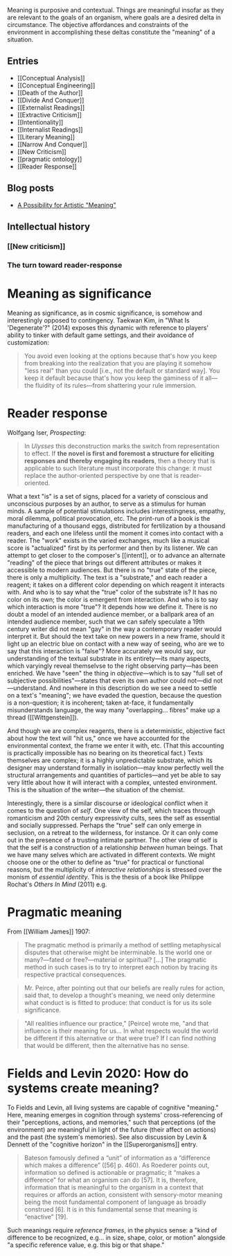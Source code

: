 Meaning is purposive and contextual. Things are meaningful insofar as they are relevant to the goals of an organism, where goals are a desired delta in circumstance. The objective affordances and constraints of the environment in accomplishing these deltas constitute the "meaning" of a situation.

## Entries
- [[Conceptual Analysis]]
- [[Conceptual Engineering]]
- [[Death of the Author]]
- [[Divide And Conquer]]
- [[Externalist Readings]]
- [[Extractive Criticism]]
- [[Intentionality]]
- [[Internalist Readings]]
- [[Literary Meaning]]
- [[Narrow And Conquer]]
- [[New Criticism]]
- [[pragmatic ontology]]
- [[Reader Response]]

## Blog posts
- [A Possibility for Artistic "Meaning"](https://suspendedreason.com/2017/08/17/a-possibility-for-artistic-meaning/)


## Intellectual history

### [[New criticism]]


### The turn toward reader-response





# Meaning as significance

Meaning as significance, as in cosmic significance, is somehow and interestingly opposed to contingency. Taekwan Kim, in "What Is 'Degenerate'?" (2014) exposes this dynamic with reference to players' ability to tinker with default game settings, and their avoidance of customization:

> You avoid even looking at the options because that's how you keep from breaking into the realization that you are playing it somehow "less real" than you could [i.e., not the default or standard way]. You keep it default because that's how you keep the gaminess of it all—the fluidity of its rules—from shattering your rule immersion.

# Reader response

Wolfgang Iser, _Prospecting_:

> In _Ulysses_ this deconstruction marks the switch from representation to effect. If __the novel is first and foremost a structure for eliciting responses and thereby engaging its readers__, then a theory that is applicable to such literature must incorporate this change: it must replace the author-oriented perspective by one that is reader-oriented.

What a text "is" is a set of signs, placed for a variety of conscious and unconscious purposes by an author, to serve as a stimulus for human minds. A sample of potential stimulations includes interestingness, empathy, moral dilemma, political provocation, etc. The print-run of a book is the manufacturing of a thousand eggs, distributed for fertilization by a thousand readers, and each one lifeless until the moment it comes into contact with a reader. The "work" exists in the varied exchanges, much like a musical score is "actualized" first by its performer and then by its listener. We can attempt to get closer to the composer's [[intent]], or to advance an alternate "reading" of the piece that brings out different attributes or makes it accessible to modern audiences. But there is no "true" state of the piece, there is only a multiplicity. The text is a "substrate," and each reader a reagent; it takes on a different color depending on which reagent it interacts with. And who is to say what the "true" color of the substrate is? It has no color on its own; the color is emergent from interaction. And who is to say which interaction is more "true"? It depends how we define it. There is no doubt a model of an intended audience member, or a ballpark area of an intended audience member, such that we can safely speculate a 19th century writer did not mean "gay" in the way a contemporary reader would interpret it. But should the text take on new powers in a new frame, should it light up an electric blue on contact with a new way of seeing, who are we to say that this interaction is "false"? More accurately we would say, our understanding of the textual substrate in its entirety—its many aspects, which varyingly reveal themselvse to the right observing party—has been enriched. We have "seen" the thing in _objective_—which is to say "full set of subjective possibilities"—states that even its own author could not—did not—understand. And nowhere in this description do we see a need to settle on a text's "meaning"; we have evaded the question, because the question is a non-question; it is incoherent; taken at-face, it fundamentally misunderstands language, the way many "overlapping... fibres" make up a thread ([[Wittgenstein]]).

And though we are complex reagents, there is a deterministic, objective fact about how the text will "hit us," once we have accounted for the environmental context, the frame we enter it with, etc. (That this accounting is practically impossible has no bearing on its theoretical fact.) Texts themselves are complex; it is a highly unpredictable substrate, which its designer may understand formally in isolation—may know perfectly well the structural arrangements and quantities of particles—and yet be able to say very little about how it will interact with a complex, untested environment. This is the situation of the writer—the situation of the chemist.

Interestingly, there is a similar discourse or ideological conflict when it comes to the question of _self_. One view of the self, which traces through romanticism and 20th century expressivity cults, sees the self as essential and socially suppressed. Perhaps the "true" self can only emerge in seclusion, on a retreat to the wilderness, for instance. Or it can only come out in the presence of a trusting intimate partner. The other view of self is that the self is a construction of a relationship _between_ human beings. That we have many selves which are activated in different contexts. We might choose one or the other to define as "true" for practical or functional reasons, but the multiplicity of _interactive relationships_ is stressed over the monism of _essential identity_. This is the thesis of a book like Philippe Rochat's _Others In Mind_ (2011) e.g.

# Pragmatic meaning

From [[William James]] 1907:

> The pragmatic method is primarily a method of settling metaphysical disputes that otherwise might be interminable. Is the world one or many?—fated or free?—material or spiritual? [...] The pragmatic method in such cases is to try to interpret each notion by tracing its respective practical consequences.

> Mr. Peirce, after pointing out that our beliefs are really rules for action, said that, to develop a thought's meaning, we need only determine what conduct is is fitted to produce: that conduct is for us its sole significance.

> "All realities influence our practice," [Peirce] wrote me, "and that influence is their meaning for us... In what respects would the world be different if this alternative or that were true? If I can find nothing that would be different, then the alternative has no sense.

# Fields and Levin 2020: How do systems create meaning?

To Fields and Levin, all living systems are capable of cognitive "meaning." Here, meaning emerges in cognition through systems' cross-referencing of their "perceptions, actions, and memories," such that perceptions (of the environment) are meaningful in light of the future (their affect on actions) and the past (the system's memories). See also discussion by Levin & Dennett of the "cognitive horizon" in the [[Superorganisms]] entry.

> Bateson famously defined a “unit” of information as a “difference which makes a difference” ([56] p. 460). As Roederer points out, information so defined is actionable or pragmatic; it “makes a difference” for what an organism can do [57]. It is, therefore, information that is meaningful to the organism in a context that requires or affords an action, consistent with sensory-motor meaning being the most fundamental component of language as broadly construed [6]. It is in this fundamental sense that meaning is “enactive” [19].

Such meanings require _reference frames_, in the physics sense: a "kind of difference to be recognized, e.g... in size, shape, color, or motion" alongside "a specific reference value, e.g. this big or that shape."

